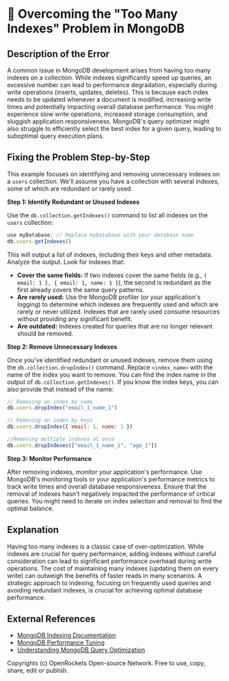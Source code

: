 # 🐞 Overcoming the "Too Many Indexes" Problem in MongoDB


## Description of the Error

A common issue in MongoDB development arises from having too many indexes on a collection. While indexes significantly speed up queries, an excessive number can lead to performance degradation, especially during write operations (inserts, updates, deletes).  This is because each index needs to be updated whenever a document is modified, increasing write times and potentially impacting overall database performance.  You might experience slow write operations, increased storage consumption, and sluggish application responsiveness.  MongoDB's query optimizer might also struggle to efficiently select the best index for a given query, leading to suboptimal query execution plans.

## Fixing the Problem Step-by-Step

This example focuses on identifying and removing unnecessary indexes on a `users` collection.  We'll assume you have a collection with several indexes, some of which are redundant or rarely used.

**Step 1: Identify Redundant or Unused Indexes**

Use the `db.collection.getIndexes()` command to list all indexes on the `users` collection:

```javascript
use myDatabase; // Replace myDatabase with your database name
db.users.getIndexes()
```

This will output a list of indexes, including their keys and other metadata. Analyze the output.  Look for indexes that:

* **Cover the same fields:** If two indexes cover the same fields (e.g., `{ email: 1 }, { email: 1, name: 1 }`), the second is redundant as the first already covers the same query patterns.
* **Are rarely used:** Use the MongoDB profiler (or your application's logging) to determine which indexes are frequently used and which are rarely or never utilized.  Indexes that are rarely used consume resources without providing any significant benefit.
* **Are outdated:** Indexes created for queries that are no longer relevant should be removed.


**Step 2: Remove Unnecessary Indexes**

Once you've identified redundant or unused indexes, remove them using the `db.collection.dropIndex()` command.  Replace `<index_name>` with the name of the index you want to remove.  You can find the index name in the output of `db.collection.getIndexes()`.  If you know the index keys, you can also provide that instead of the name:

```javascript
// Removing an index by name
db.users.dropIndex("email_1_name_1")

// Removing an index by keys
db.users.dropIndex({ email: 1, name: 1 })

//Removing multiple indexes at once
db.users.dropIndexes(["email_1_name_1", "age_1"])

```

**Step 3: Monitor Performance**

After removing indexes, monitor your application's performance.  Use MongoDB's monitoring tools or your application's performance metrics to track write times and overall database responsiveness.  Ensure that the removal of indexes hasn't negatively impacted the performance of critical queries.  You might need to iterate on index selection and removal to find the optimal balance.


## Explanation

Having too many indexes is a classic case of over-optimization. While indexes are crucial for query performance, adding indexes without careful consideration can lead to significant performance overhead during write operations. The cost of maintaining many indexes (updating them on every write) can outweigh the benefits of faster reads in many scenarios.  A strategic approach to indexing, focusing on frequently used queries and avoiding redundant indexes, is crucial for achieving optimal database performance.

## External References

* [MongoDB Indexing Documentation](https://www.mongodb.com/docs/manual/indexes/)
* [MongoDB Performance Tuning](https://www.mongodb.com/docs/manual/performance/)
* [Understanding MongoDB Query Optimization](https://www.mongodb.com/blog/post/query-optimization-in-mongodb)


Copyrights (c) OpenRockets Open-source Network. Free to use, copy, share, edit or publish.

